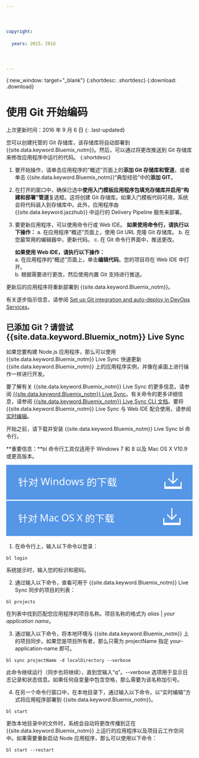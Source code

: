 ```yaml
---

 

copyright:

  years: 2015，2016

 

---
```


{:new_window: target="_blank"}
{:shortdesc: .shortdesc}
{:download: .download}

# 使用 Git 开始编码
上次更新时间：2016 年 9 月 6 日
{: .last-updated}  

您可以创建托管的 Git 存储库，该存储库将自动部署到 {{site.data.keyword.Bluemix_notm}}。然后，可以通过将更改推送到 Git 存储库来修改应用程序中运行的代码。
{:shortdesc}

1. 要开始操作，请单击应用程序的“概述”页面上的**添加 Git 存储库和管道**，或者单击 {{site.data.keyword.Bluemix_notm}}“典型经验”中的**添加 GIT**。 
2. 在打开的窗口中，确保已选中**使用入门模板应用程序包填充存储库并启用“构建和部署”管道**复选框。这将创建 Git 存储库。如果入门模板代码可用，系统会将代码装入到存储库中。此外，应用程序由 {{site.data.keyword.jazzhub}} 中运行的 Delivery Pipeline 服务来部署。  
3. 要更新应用程序，可以使用命令行或 Web IDE。
   **如果使用命令行，请执行以下操作：**
   a. 在应用程序“概述”页面上，使用 Git URL 克隆 Git 存储库。
   b. 在您最常用的编辑器中，更新代码。
   c. 在 Git 命令行界面中，推送更改。  
	    
   **如果使用 Web IDE，请执行以下操作：**  
   a. 在应用程序的“概述”页面上，单击**编辑代码**。您的项目将在 Web IDE 中打开。  
   b. 根据需要进行更改，然后使用内置 Git 支持进行推送。  
		
更新后的应用程序将重新部署到 {{site.data.keyword.Bluemix_notm}}。  

有关逐步指示信息，请参阅 [Set up Git integration and auto-deploy in DevOps Services](https://hub.jazz.net/tutorials/jazzeditor/#git_integration_and_autodeployment)。  

## 已添加 Git？请尝试 {{site.data.keyword.Bluemix_notm}} Live Sync  

如果您要构建 Node.js 应用程序，那么可以使用 {{site.data.keyword.Bluemix_notm}} Live Sync 快速更新 {{site.data.keyword.Bluemix_notm}} 上的应用程序实例，并像在桌面上进行操作一样进行开发。  

要了解有关 {{site.data.keyword.Bluemix_notm}} Live Sync 的更多信息，请参阅 [{{site.data.keyword.Bluemix_notm}} Live Sync](../develop/bluemixlive.html)。有关命令的更多详细信息，请参阅 [{{site.data.keyword.Bluemix_notm}} Live Sync CLI 文档](../cli/reference/bl/index.html)。要将 {{site.data.keyword.Bluemix_notm}} Live Sync 与 Web IDE 配合使用，请参阅[实时编辑](../develop/bluemixlive.html)。  

开始之前，请下载并安装 {{site.data.keyword.Bluemix_notm}} Live Sync bl 命令行。 

**重要信息：**bl 命令行工具仅适用于 Windows 7 和 8 以及 Mac OS X V10.9 或更高版本。

<p>
<a class="xref" href="http://livesyncdownload.ng.bluemix.net/downloads/blive_setup.msi" target="_blank" title="（在新选项卡或窗口中打开）"><img class="image" src="images/bl_gs_icons_windows_b.svg" alt="下载 Windows bl 命令行按钮" /></a>
<a class="xref" href="http://livesyncdownload.ng.bluemix.net/downloads/BluemixLive.pkg" target="_blank" title="（在新选项卡或窗口中打开）"><img class="image" src="images/bl_gs_icons_mac-osx_b.svg" alt="下载 Mac bl 命令行按钮" /></a>
</p>

1. 在命令行上，输入以下命令以登录：
```
bl login
```
系统提示时，输入您的标识和密码。

2. 通过输入以下命令，查看可用于 {{site.data.keyword.Bluemix_notm}} Live Sync 同步的项目的列表： 
```
bl projects
```
在列表中找到匹配您应用程序的项目名称。项目名称的格式为 *alias* | *your application name*。

3. 通过输入以下命令，将本地环境与 {{site.data.keyword.Bluemix_notm}} 上的项目同步。如果您是项目所有者，那么只需为 projectName 指定 your-application-name 即可。 
<!--- this command needs italicized parameters projectName localDirectory and yellow on 'local' -->
```
bl sync projectName -d localDirectory --verbose
```
此命令继续运行（同步也将继续），直到您输入“q”。--verbose 选项用于显示日志记录和状态信息。如果任何自变量中包含空格，那么需要为该名称加引号。

4. 在另一个命令行窗口中，在本地目录下，通过输入以下命令，以“实时编辑”方式将应用程序部署到 {{site.data.keyword.Bluemix_notm}}。
```
bl start
```  

更改本地目录中的文件时，系统会自动将更改传播到正在 {{site.data.keyword.Bluemix_notm}} 上运行的应用程序以及项目云工作空间中。如果需要重新启动 Node 应用程序，那么可以使用以下命令：
```
bl start --restart
```

